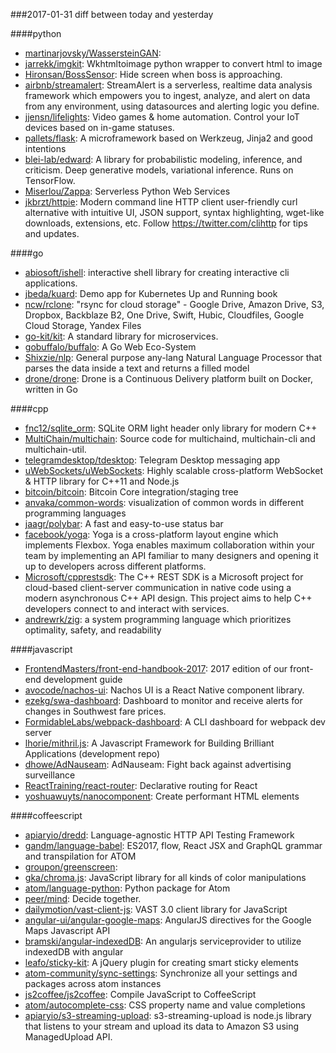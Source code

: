 ###2017-01-31
diff between today and yesterday

####python
* [martinarjovsky/WassersteinGAN](https://github.com/martinarjovsky/WassersteinGAN): 
* [jarrekk/imgkit](https://github.com/jarrekk/imgkit):  Wkhtmltoimage python wrapper to convert html to image
* [Hironsan/BossSensor](https://github.com/Hironsan/BossSensor): Hide screen when boss is approaching.
* [airbnb/streamalert](https://github.com/airbnb/streamalert): StreamAlert is a serverless, realtime data analysis framework which empowers you to ingest, analyze, and alert on data from any environment, using datasources and alerting logic you define.
* [jjensn/lifelights](https://github.com/jjensn/lifelights): Video games & home automation. Control your IoT devices based on in-game statuses.
* [pallets/flask](https://github.com/pallets/flask): A microframework based on Werkzeug, Jinja2 and good intentions
* [blei-lab/edward](https://github.com/blei-lab/edward): A library for probabilistic modeling, inference, and criticism. Deep generative models, variational inference. Runs on TensorFlow.
* [Miserlou/Zappa](https://github.com/Miserlou/Zappa): Serverless Python Web Services
* [jkbrzt/httpie](https://github.com/jkbrzt/httpie): Modern command line HTTP client  user-friendly curl alternative with intuitive UI, JSON support, syntax highlighting, wget-like downloads, extensions, etc. Follow https://twitter.com/clihttp for tips and updates.

####go
* [abiosoft/ishell](https://github.com/abiosoft/ishell): interactive shell library for creating interactive cli applications.
* [jbeda/kuard](https://github.com/jbeda/kuard): Demo app for Kubernetes Up and Running book
* [ncw/rclone](https://github.com/ncw/rclone): "rsync for cloud storage" - Google Drive, Amazon Drive, S3, Dropbox, Backblaze B2, One Drive, Swift, Hubic, Cloudfiles, Google Cloud Storage, Yandex Files
* [go-kit/kit](https://github.com/go-kit/kit): A standard library for microservices.
* [gobuffalo/buffalo](https://github.com/gobuffalo/buffalo): A Go Web Eco-System
* [Shixzie/nlp](https://github.com/Shixzie/nlp): General purpose any-lang Natural Language Processor that parses the data inside a text and returns a filled model
* [drone/drone](https://github.com/drone/drone): Drone is a Continuous Delivery platform built on Docker, written in Go

####cpp
* [fnc12/sqlite_orm](https://github.com/fnc12/sqlite_orm): SQLite ORM light header only library for modern C++
* [MultiChain/multichain](https://github.com/MultiChain/multichain): Source code for multichaind, multichain-cli and multichain-util.
* [telegramdesktop/tdesktop](https://github.com/telegramdesktop/tdesktop): Telegram Desktop messaging app
* [uWebSockets/uWebSockets](https://github.com/uWebSockets/uWebSockets): Highly scalable cross-platform WebSocket & HTTP library for C++11 and Node.js
* [bitcoin/bitcoin](https://github.com/bitcoin/bitcoin): Bitcoin Core integration/staging tree
* [anvaka/common-words](https://github.com/anvaka/common-words): visualization of common words in different programming languages
* [jaagr/polybar](https://github.com/jaagr/polybar): A fast and easy-to-use status bar
* [facebook/yoga](https://github.com/facebook/yoga): Yoga is a cross-platform layout engine which implements Flexbox. Yoga enables maximum collaboration within your team by implementing an API familiar to many designers and opening it up to developers across different platforms.
* [Microsoft/cpprestsdk](https://github.com/Microsoft/cpprestsdk): The C++ REST SDK is a Microsoft project for cloud-based client-server communication in native code using a modern asynchronous C++ API design. This project aims to help C++ developers connect to and interact with services.
* [andrewrk/zig](https://github.com/andrewrk/zig): a system programming language which prioritizes optimality, safety, and readability

####javascript
* [FrontendMasters/front-end-handbook-2017](https://github.com/FrontendMasters/front-end-handbook-2017): 2017 edition of our front-end development guide
* [avocode/nachos-ui](https://github.com/avocode/nachos-ui): Nachos UI is a React Native component library.
* [ezekg/swa-dashboard](https://github.com/ezekg/swa-dashboard): Dashboard to monitor and receive alerts for changes in Southwest fare prices.
* [FormidableLabs/webpack-dashboard](https://github.com/FormidableLabs/webpack-dashboard): A CLI dashboard for webpack dev server
* [lhorie/mithril.js](https://github.com/lhorie/mithril.js): A Javascript Framework for Building Brilliant Applications (development repo)
* [dhowe/AdNauseam](https://github.com/dhowe/AdNauseam): AdNauseam: Fight back against advertising surveillance
* [ReactTraining/react-router](https://github.com/ReactTraining/react-router): Declarative routing for React
* [yoshuawuyts/nanocomponent](https://github.com/yoshuawuyts/nanocomponent): Create performant HTML elements

####coffeescript
* [apiaryio/dredd](https://github.com/apiaryio/dredd): Language-agnostic HTTP API Testing Framework
* [gandm/language-babel](https://github.com/gandm/language-babel): ES2017, flow, React JSX and GraphQL grammar and transpilation for ATOM
* [groupon/greenscreen](https://github.com/groupon/greenscreen): 
* [gka/chroma.js](https://github.com/gka/chroma.js): JavaScript library for all kinds of color manipulations
* [atom/language-python](https://github.com/atom/language-python): Python package for Atom
* [peer/mind](https://github.com/peer/mind): Decide together.
* [dailymotion/vast-client-js](https://github.com/dailymotion/vast-client-js): VAST 3.0 client library for JavaScript
* [angular-ui/angular-google-maps](https://github.com/angular-ui/angular-google-maps): AngularJS directives for the Google Maps Javascript API
* [bramski/angular-indexedDB](https://github.com/bramski/angular-indexedDB): An angularjs serviceprovider to utilize indexedDB with angular
* [leafo/sticky-kit](https://github.com/leafo/sticky-kit): A jQuery plugin for creating smart sticky elements
* [atom-community/sync-settings](https://github.com/atom-community/sync-settings): Synchronize all your settings and packages across atom instances
* [js2coffee/js2coffee](https://github.com/js2coffee/js2coffee): Compile JavaScript to CoffeeScript
* [atom/autocomplete-css](https://github.com/atom/autocomplete-css): CSS property name and value completions
* [apiaryio/s3-streaming-upload](https://github.com/apiaryio/s3-streaming-upload): s3-streaming-upload is node.js library that listens to your stream and upload its data to Amazon S3 using ManagedUpload API.
